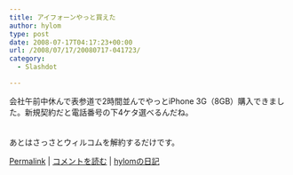```yaml
---
title: アイフォーンやっと買えた
author: hylom
type: post
date: 2008-07-17T04:17:23+00:00
url: /2008/07/17/20080717-041723/
category:
  - Slashdot

---
```

会社午前中休んで表参道で2時間並んでやっとiPhone 3G（8GB）購入できました。新規契約だと電話番号の下4ケタ選べるんだね。  
</br>   
あとはさっさとウィルコムを解約するだけです。</br> 

   [Permalink][1] |    [コメントを読む][2] |    [hylomの日記][3] 

</br>

 [1]: http://slashdot.jp/~hylom/journal/446330
 [2]: http://slashdot.jp/~hylom/journal/446330#acomments
 [3]: http://slashdot.jp/~hylom/journal/
